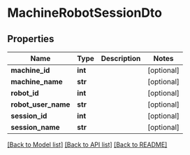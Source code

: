 # MachineRobotSessionDto

## Properties
Name | Type | Description | Notes
------------ | ------------- | ------------- | -------------
**machine_id** | **int** |  | [optional] 
**machine_name** | **str** |  | [optional] 
**robot_id** | **int** |  | [optional] 
**robot_user_name** | **str** |  | [optional] 
**session_id** | **int** |  | [optional] 
**session_name** | **str** |  | [optional] 

[[Back to Model list]](../README.md#documentation-for-models) [[Back to API list]](../README.md#documentation-for-api-endpoints) [[Back to README]](../README.md)


